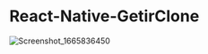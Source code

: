 # React-Native-GetirClone
![Screenshot_1665836450](https://user-images.githubusercontent.com/96943978/195986116-afa21f9a-7537-4a0f-a281-02f6646580f5.png)
